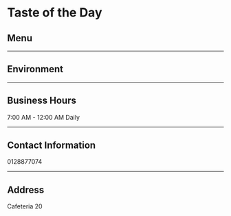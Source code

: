 # Taste of the Day

## Menu

---

## Environment

---

## Business Hours

7:00 AM - 12:00 AM Daily

---

## Contact Information

0128877074

---

## Address

Cafeteria 20
